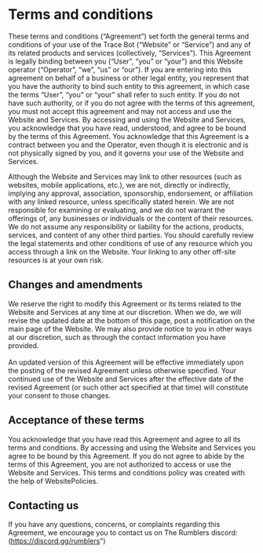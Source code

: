 <h1>Terms and conditions</h1>

These terms and conditions (“Agreement”) set forth the general terms and conditions of your use of the Trace Bot (“Website” or “Service”) and any of its related products and services (collectively, “Services”). This Agreement is legally binding between you (“User”, “you” or “your”) and this Website operator (“Operator”, “we”, “us” or “our”). If you are entering into this agreement on behalf of a business or other legal entity, you represent that you have the authority to bind such entity to this agreement, in which case the terms “User”, “you” or “your” shall refer to such entity. If you do not have such authority, or if you do not agree with the terms of this agreement, you must not accept this agreement and may not access and use the Website and Services. By accessing and using the Website and Services, you acknowledge that you have read, understood, and agree to be bound by the terms of this Agreement. You acknowledge that this Agreement is a contract between you and the Operator, even though it is electronic and is not physically signed by you, and it governs your use of the Website and Services.

Although the Website and Services may link to other resources (such as websites, mobile applications, etc.), we are not, directly or indirectly, implying any approval, association, sponsorship, endorsement, or affiliation with any linked resource, unless specifically stated herein. We are not responsible for examining or evaluating, and we do not warrant the offerings of, any businesses or individuals or the content of their resources. We do not assume any responsibility or liability for the actions, products, services, and content of any other third parties. You should carefully review the legal statements and other conditions of use of any resource which you access through a link on the Website. Your linking to any other off-site resources is at your own risk.

<h2>Changes and amendments</h2>

We reserve the right to modify this Agreement or its terms related to the Website and Services at any time at our discretion. When we do, we will revise the updated date at the bottom of this page, post a notification on the main page of the Website. We may also provide notice to you in other ways at our discretion, such as through the contact information you have provided.
<br/><br>
An updated version of this Agreement will be effective immediately upon the posting of the revised Agreement unless otherwise specified. Your continued use of the Website and Services after the effective date of the revised Agreement (or such other act specified at that time) will constitute your consent to those changes.

<h2>Acceptance of these terms</h2>

You acknowledge that you have read this Agreement and agree to all its terms and conditions. By accessing and using the Website and Services you agree to be bound by this Agreement. If you do not agree to abide by the terms of this Agreement, you are not authorized to access or use the Website and Services. This terms and conditions policy was created with the help of WebsitePolicies.

<h2>Contacting us</h2>

If you have any questions, concerns, or complaints regarding this Agreement, we encourage you to contact us on The Rumblers discord:
(https://discord.gg/rumblers")